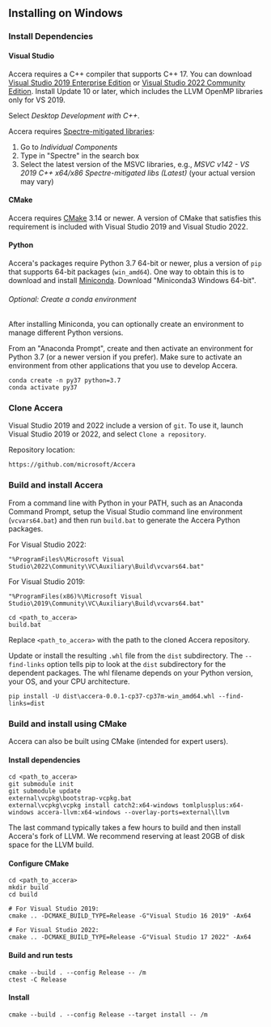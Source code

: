 [//]: # (Project: Accera)
[//]: # (Version: v1.2.7)

## Installing on Windows

### Install Dependencies

#### Visual Studio

Accera requires a C++ compiler that supports C++ 17. You can download [Visual Studio 2019 Enterprise Edition](https://visualstudio.microsoft.com/downloads/) or [Visual Studio 2022 Community Edition](https://visualstudio.microsoft.com/vs/). Install Update 10 or later, which includes the LLVM OpenMP libraries only for VS 2019.

Select _Desktop Development with C++_.

Accera requires [Spectre-mitigated libraries](https://docs.microsoft.com/en-us/cpp/build/reference/qspectre?view=msvc-160):

1. Go to _Individual Components_
2. Type in "Spectre" in the search box
3. Select the latest version of the MSVC libraries, e.g., _MSVC v142 - VS 2019 C++ x64/x86 Spectre-mitigated libs (Latest)_ (your actual version may vary)

#### CMake

Accera requires [CMake](https://cmake.org/) 3.14 or newer. A version of CMake that satisfies this requirement is included with Visual Studio 2019 and Visual Studio 2022.

#### Python

Accera's packages require Python 3.7 64-bit or newer, plus a version of `pip` that supports 64-bit packages (`win_amd64`). One way to obtain this is to download and install [Miniconda](https://docs.conda.io/en/latest/miniconda.html). Download "Miniconda3 Windows 64-bit".

###### Optional: Create a conda environment

After installing Miniconda, you can optionally create an environment to manage different Python versions.

From an "Anaconda Prompt", create and then activate an environment for Python 3.7 (or a newer version if you prefer). Make sure to activate an environment from other applications that you use to develop Accera.

```shell
conda create -n py37 python=3.7
conda activate py37
```

### Clone Accera

Visual Studio 2019 and 2022 include a version of `git`. To use it, launch Visual Studio 2019 or 2022, and select `Clone a repository`.

Repository location:

```
https://github.com/microsoft/Accera
```

### Build and install Accera

From a command line with Python in your PATH, such as an Anaconda Command Prompt, setup the Visual Studio command line environment (`vcvars64.bat`) and then run `build.bat` to generate the Accera Python packages. 

For Visual Studio 2022:
```shell
"%ProgramFiles%\Microsoft Visual Studio\2022\Community\VC\Auxiliary\Build\vcvars64.bat"
```

For Visual Studio 2019:
```shell
"%ProgramFiles(x86)%\Microsoft Visual Studio\2019\Community\VC\Auxiliary\Build\vcvars64.bat"
```

```shell
cd <path_to_accera>
build.bat
```

Replace `<path_to_accera>` with the path to the cloned Accera repository.

Update or install the resulting `.whl` file from the `dist` subdirectory. The `--find-links` option tells pip to look at the `dist` subdirectory for the dependent packages.
The whl filename depends on your Python version, your OS, and your CPU architecture.

```shell
pip install -U dist\accera-0.0.1-cp37-cp37m-win_amd64.whl --find-links=dist
```

### Build and install using CMake

Accera can also be built using CMake (intended for expert users).

#### Install dependencies

```shell
cd <path_to_accera>
git submodule init
git submodule update
external\vcpkg\bootstrap-vcpkg.bat
external\vcpkg\vcpkg install catch2:x64-windows tomlplusplus:x64-windows accera-llvm:x64-windows --overlay-ports=external\llvm
```

The last command typically takes a few hours to build and then install Accera's fork of LLVM. We recommend reserving at least 20GB of disk space for the LLVM build.

#### Configure CMake

```shell
cd <path_to_accera>
mkdir build
cd build

# For Visual Studio 2019:
cmake .. -DCMAKE_BUILD_TYPE=Release -G"Visual Studio 16 2019" -Ax64

# For Visual Studio 2022:
cmake .. -DCMAKE_BUILD_TYPE=Release -G"Visual Studio 17 2022" -Ax64
```

#### Build and run tests

```shell
cmake --build . --config Release -- /m
ctest -C Release
```

#### Install

```
cmake --build . --config Release --target install -- /m
```
